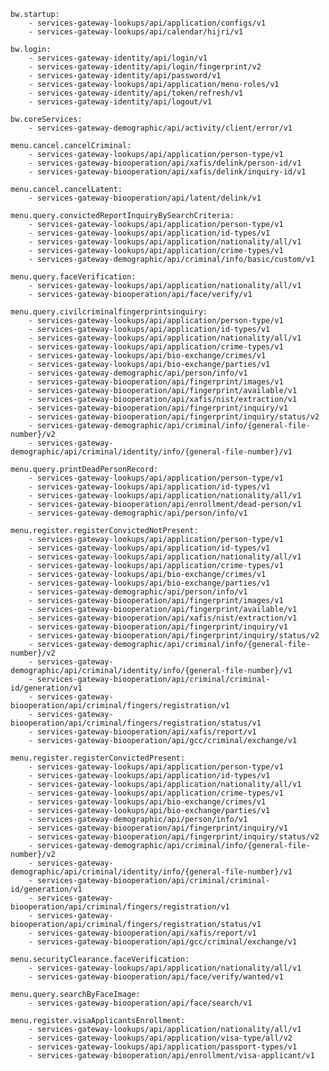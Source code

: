     bw.startup:
        - services-gateway-lookups/api/application/configs/v1
        - services-gateway-lookups/api/calendar/hijri/v1
    
    bw.login:
        - services-gateway-identity/api/login/v1
        - services-gateway-identity/api/login/fingerprint/v2
        - services-gateway-identity/api/password/v1
        - services-gateway-lookups/api/application/menu-roles/v1
        - services-gateway-identity/api/token/refresh/v1
        - services-gateway-identity/api/logout/v1
        
    bw.coreServices:
        - services-gateway-demographic/api/activity/client/error/v1
    
    menu.cancel.cancelCriminal:
        - services-gateway-lookups/api/application/person-type/v1
        - services-gateway-biooperation/api/xafis/delink/person-id/v1
        - services-gateway-biooperation/api/xafis/delink/inquiry-id/v1
    
    menu.cancel.cancelLatent:
        - services-gateway-biooperation/api/latent/delink/v1
    
    menu.query.convictedReportInquiryBySearchCriteria:
        - services-gateway-lookups/api/application/person-type/v1
        - services-gateway-lookups/api/application/id-types/v1
        - services-gateway-lookups/api/application/nationality/all/v1
        - services-gateway-lookups/api/application/crime-types/v1
        - services-gateway-demographic/api/criminal/info/basic/custom/v1
    
    menu.query.faceVerification:
        - services-gateway-lookups/api/application/nationality/all/v1
        - services-gateway-biooperation/api/face/verify/v1
    
    menu.query.civilcriminalfingerprintsinquiry:
        - services-gateway-lookups/api/application/person-type/v1
        - services-gateway-lookups/api/application/id-types/v1
        - services-gateway-lookups/api/application/nationality/all/v1
        - services-gateway-lookups/api/application/crime-types/v1
        - services-gateway-lookups/api/bio-exchange/crimes/v1
        - services-gateway-lookups/api/bio-exchange/parties/v1
        - services-gateway-demographic/api/person/info/v1
        - services-gateway-biooperation/api/fingerprint/images/v1
        - services-gateway-biooperation/api/fingerprint/available/v1
        - services-gateway-biooperation/api/xafis/nist/extraction/v1
        - services-gateway-biooperation/api/fingerprint/inquiry/v1
        - services-gateway-biooperation/api/fingerprint/inquiry/status/v2
        - services-gateway-demographic/api/criminal/info/{general-file-number}/v2
        - services-gateway-demographic/api/criminal/identity/info/{general-file-number}/v1
    
    menu.query.printDeadPersonRecord:
        - services-gateway-lookups/api/application/person-type/v1
        - services-gateway-lookups/api/application/id-types/v1
        - services-gateway-lookups/api/application/nationality/all/v1
        - services-gateway-biooperation/api/enrollment/dead-person/v1
        - services-gateway-demographic/api/person/info/v1
    
    menu.register.registerConvictedNotPresent:
        - services-gateway-lookups/api/application/person-type/v1
        - services-gateway-lookups/api/application/id-types/v1
        - services-gateway-lookups/api/application/nationality/all/v1
        - services-gateway-lookups/api/application/crime-types/v1
        - services-gateway-lookups/api/bio-exchange/crimes/v1
        - services-gateway-lookups/api/bio-exchange/parties/v1
        - services-gateway-demographic/api/person/info/v1
        - services-gateway-biooperation/api/fingerprint/images/v1
        - services-gateway-biooperation/api/fingerprint/available/v1
        - services-gateway-biooperation/api/xafis/nist/extraction/v1
        - services-gateway-biooperation/api/fingerprint/inquiry/v1
        - services-gateway-biooperation/api/fingerprint/inquiry/status/v2
        - services-gateway-demographic/api/criminal/info/{general-file-number}/v2
        - services-gateway-demographic/api/criminal/identity/info/{general-file-number}/v1
        - services-gateway-biooperation/api/criminal/criminal-id/generation/v1
        - services-gateway-biooperation/api/criminal/fingers/registration/v1
        - services-gateway-biooperation/api/criminal/fingers/registration/status/v1
        - services-gateway-biooperation/api/xafis/report/v1
        - services-gateway-biooperation/api/gcc/criminal/exchange/v1
    
    menu.register.registerConvictedPresent:
        - services-gateway-lookups/api/application/person-type/v1
        - services-gateway-lookups/api/application/id-types/v1
        - services-gateway-lookups/api/application/nationality/all/v1
        - services-gateway-lookups/api/application/crime-types/v1
        - services-gateway-lookups/api/bio-exchange/crimes/v1
        - services-gateway-lookups/api/bio-exchange/parties/v1
        - services-gateway-demographic/api/person/info/v1
        - services-gateway-biooperation/api/fingerprint/inquiry/v1
        - services-gateway-biooperation/api/fingerprint/inquiry/status/v2
        - services-gateway-demographic/api/criminal/info/{general-file-number}/v2
        - services-gateway-demographic/api/criminal/identity/info/{general-file-number}/v1
        - services-gateway-biooperation/api/criminal/criminal-id/generation/v1
        - services-gateway-biooperation/api/criminal/fingers/registration/v1
        - services-gateway-biooperation/api/criminal/fingers/registration/status/v1
        - services-gateway-biooperation/api/xafis/report/v1
        - services-gateway-biooperation/api/gcc/criminal/exchange/v1
    
    menu.securityClearance.faceVerification:
        - services-gateway-lookups/api/application/nationality/all/v1
        - services-gateway-biooperation/api/face/verify/wanted/v1
    
    menu.query.searchByFaceImage:
        - services-gateway-biooperation/api/face/search/v1
    
    menu.register.visaApplicantsEnrollment:
        - services-gateway-lookups/api/application/nationality/all/v1
        - services-gateway-lookups/api/application/visa-type/all/v2
        - services-gateway-lookups/api/application/passport-types/v1
        - services-gateway-biooperation/api/enrollment/visa-applicant/v1